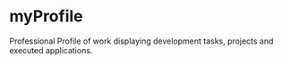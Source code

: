 # myProfile
Professional Profile of work displaying development tasks, projects and executed applications.
